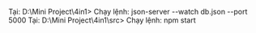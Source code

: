 Tại: D:\Mini Project\4in1> Chạy lệnh:  json-server --watch db.json --port 5000
Tại: D:\Mini Project\4in1\src> Chạy lệnh: npm start
